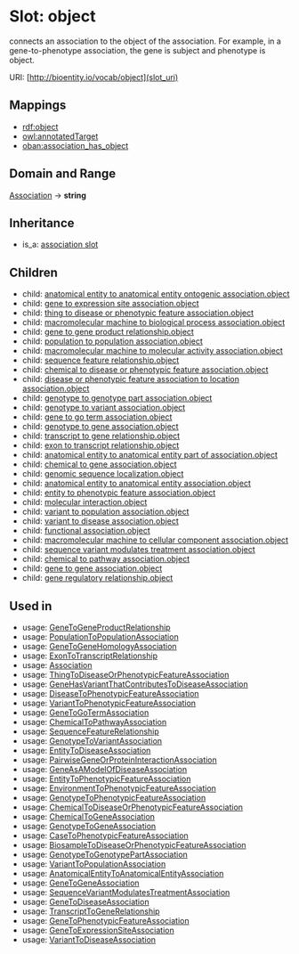 # Slot: object


connects an association to the object of the association. For example, in a gene-to-phenotype association, the gene is subject and phenotype is object.

URI: [http://bioentity.io/vocab/object](slot_uri)
## Mappings

 * [rdf:object](http://purl.obolibrary.org/obo/rdf_object)
 * [owl:annotatedTarget](http://purl.obolibrary.org/obo/owl_annotatedTarget)
 * [oban:association_has_object](http://purl.obolibrary.org/obo/oban_association_has_object)
## Domain and Range

[Association](Association.md) -> **string**
## Inheritance

 *  is_a: [association slot](association_slot.md)
## Children

 *  child: [anatomical entity to anatomical entity ontogenic association.object](anatomical_entity_to_anatomical_entity_ontogenic_association_object.md)
 *  child: [gene to expression site association.object](gene_to_expression_site_association_object.md)
 *  child: [thing to disease or phenotypic feature association.object](thing_to_disease_or_phenotypic_feature_association_object.md)
 *  child: [macromolecular machine to biological process association.object](macromolecular_machine_to_biological_process_association_object.md)
 *  child: [gene to gene product relationship.object](gene_to_gene_product_relationship_object.md)
 *  child: [population to population association.object](population_to_population_association_object.md)
 *  child: [macromolecular machine to molecular activity association.object](macromolecular_machine_to_molecular_activity_association_object.md)
 *  child: [sequence feature relationship.object](sequence_feature_relationship_object.md)
 *  child: [chemical to disease or phenotypic feature association.object](chemical_to_disease_or_phenotypic_feature_association_object.md)
 *  child: [disease or phenotypic feature association to location association.object](disease_or_phenotypic_feature_association_to_location_association_object.md)
 *  child: [genotype to genotype part association.object](genotype_to_genotype_part_association_object.md)
 *  child: [genotype to variant association.object](genotype_to_variant_association_object.md)
 *  child: [gene to go term association.object](gene_to_go_term_association_object.md)
 *  child: [genotype to gene association.object](genotype_to_gene_association_object.md)
 *  child: [transcript to gene relationship.object](transcript_to_gene_relationship_object.md)
 *  child: [exon to transcript relationship.object](exon_to_transcript_relationship_object.md)
 *  child: [anatomical entity to anatomical entity part of association.object](anatomical_entity_to_anatomical_entity_part_of_association_object.md)
 *  child: [chemical to gene association.object](chemical_to_gene_association_object.md)
 *  child: [genomic sequence localization.object](genomic_sequence_localization_object.md)
 *  child: [anatomical entity to anatomical entity association.object](anatomical_entity_to_anatomical_entity_association_object.md)
 *  child: [entity to phenotypic feature association.object](entity_to_phenotypic_feature_association_object.md)
 *  child: [molecular interaction.object](molecular_interaction_object.md)
 *  child: [variant to population association.object](variant_to_population_association_object.md)
 *  child: [variant to disease association.object](variant_to_disease_association_object.md)
 *  child: [functional association.object](functional_association_object.md)
 *  child: [macromolecular machine to cellular component association.object](macromolecular_machine_to_cellular_component_association_object.md)
 *  child: [sequence variant modulates treatment association.object](sequence_variant_modulates_treatment_association_object.md)
 *  child: [chemical to pathway association.object](chemical_to_pathway_association_object.md)
 *  child: [gene to gene association.object](gene_to_gene_association_object.md)
 *  child: [gene regulatory relationship.object](gene_regulatory_relationship_object.md)
## Used in

 *  usage: [GeneToGeneProductRelationship](GeneToGeneProductRelationship.md)
 *  usage: [PopulationToPopulationAssociation](PopulationToPopulationAssociation.md)
 *  usage: [GeneToGeneHomologyAssociation](GeneToGeneHomologyAssociation.md)
 *  usage: [ExonToTranscriptRelationship](ExonToTranscriptRelationship.md)
 *  usage: [Association](Association.md)
 *  usage: [ThingToDiseaseOrPhenotypicFeatureAssociation](ThingToDiseaseOrPhenotypicFeatureAssociation.md)
 *  usage: [GeneHasVariantThatContributesToDiseaseAssociation](GeneHasVariantThatContributesToDiseaseAssociation.md)
 *  usage: [DiseaseToPhenotypicFeatureAssociation](DiseaseToPhenotypicFeatureAssociation.md)
 *  usage: [VariantToPhenotypicFeatureAssociation](VariantToPhenotypicFeatureAssociation.md)
 *  usage: [GeneToGoTermAssociation](GeneToGoTermAssociation.md)
 *  usage: [ChemicalToPathwayAssociation](ChemicalToPathwayAssociation.md)
 *  usage: [SequenceFeatureRelationship](SequenceFeatureRelationship.md)
 *  usage: [GenotypeToVariantAssociation](GenotypeToVariantAssociation.md)
 *  usage: [EntityToDiseaseAssociation](EntityToDiseaseAssociation.md)
 *  usage: [PairwiseGeneOrProteinInteractionAssociation](PairwiseGeneOrProteinInteractionAssociation.md)
 *  usage: [GeneAsAModelOfDiseaseAssociation](GeneAsAModelOfDiseaseAssociation.md)
 *  usage: [EntityToPhenotypicFeatureAssociation](EntityToPhenotypicFeatureAssociation.md)
 *  usage: [EnvironmentToPhenotypicFeatureAssociation](EnvironmentToPhenotypicFeatureAssociation.md)
 *  usage: [GenotypeToPhenotypicFeatureAssociation](GenotypeToPhenotypicFeatureAssociation.md)
 *  usage: [ChemicalToDiseaseOrPhenotypicFeatureAssociation](ChemicalToDiseaseOrPhenotypicFeatureAssociation.md)
 *  usage: [ChemicalToGeneAssociation](ChemicalToGeneAssociation.md)
 *  usage: [GenotypeToGeneAssociation](GenotypeToGeneAssociation.md)
 *  usage: [CaseToPhenotypicFeatureAssociation](CaseToPhenotypicFeatureAssociation.md)
 *  usage: [BiosampleToDiseaseOrPhenotypicFeatureAssociation](BiosampleToDiseaseOrPhenotypicFeatureAssociation.md)
 *  usage: [GenotypeToGenotypePartAssociation](GenotypeToGenotypePartAssociation.md)
 *  usage: [VariantToPopulationAssociation](VariantToPopulationAssociation.md)
 *  usage: [AnatomicalEntityToAnatomicalEntityAssociation](AnatomicalEntityToAnatomicalEntityAssociation.md)
 *  usage: [GeneToGeneAssociation](GeneToGeneAssociation.md)
 *  usage: [SequenceVariantModulatesTreatmentAssociation](SequenceVariantModulatesTreatmentAssociation.md)
 *  usage: [GeneToDiseaseAssociation](GeneToDiseaseAssociation.md)
 *  usage: [TranscriptToGeneRelationship](TranscriptToGeneRelationship.md)
 *  usage: [GeneToPhenotypicFeatureAssociation](GeneToPhenotypicFeatureAssociation.md)
 *  usage: [GeneToExpressionSiteAssociation](GeneToExpressionSiteAssociation.md)
 *  usage: [VariantToDiseaseAssociation](VariantToDiseaseAssociation.md)
